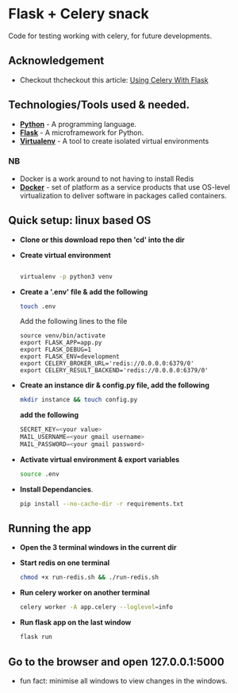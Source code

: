 # Flask + Celery snack

Code for testing working with celery, for future developments.

## Acknowledgement

* Checkout thcheckout this article: [Using Celery With Flask](https://blog.miguelgrinberg.com/post/using-celery-with-flask)

## Technologies/Tools used & needed.

* **[Python](https://www.python.org/downloads/)** - A programming language.
* **[Flask](flask.pocoo.org/)** - A microframework for Python.
* **[Virtualenv](https://virtualenv.pypa.io/en/stable/)** - A tool to create isolated virtual environments

### NB

* Docker is a work around to not having to install Redis
* **[Docker](https://www.docker.com/)** - set of platform as a service products that use OS-level virtualization to deliver software in packages called containers.

## Quick setup: linux based OS

* **Clone or this download repo then 'cd' into the dir**

* **Create virtual environment**

    ```bash

    virtualenv -p python3 venv
    ```

* **Create a '.env' file & add the following**

    ```bash
    touch .env
    ```

    Add the following lines to the file

    ```text
    source venv/bin/activate
    export FLASK_APP=app.py
    export FLASK_DEBUG=1
    export FLASK_ENV=development
    export CELERY_BROKER_URL='redis://0.0.0.0:6379/0'
    export CELERY_RESULT_BACKEND='redis://0.0.0.0:6379/0'
    ```

* **Create an instance dir & config.py file, add the following**

    ```bash
    mkdir instance && touch config.py
    ```

    **add the following**

    ```python
    SECRET_KEY=<your value>
    MAIL_USERNAME=<your gmail username>
    MAIL_PASSWORD=<your gmail password>
    ```

* **Activate virtual environment & export variables**

    ```bash
    source .env
    ```

* **Install Dependancies**.

    ```bash
    pip install --no-cache-dir -r requirements.txt
    ```

## Running the app

* **Open the 3 terminal windows in the current dir**

* **Start redis on one terminal**

    ```bash
    chmod +x run-redis.sh && ./run-redis.sh
    ```

* **Run celery worker on another terminal**

    ```bash
    celery worker -A app.celery --loglevel=info
    ```

* **Run flask app on the last window**

    ```bash
    flask run
    ```

## Go to the browser and open 127.0.0.1:5000

* fun fact: minimise all windows to view changes in the windows.
